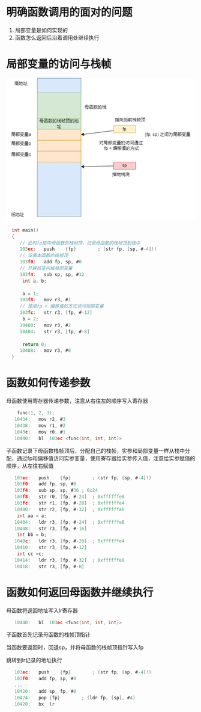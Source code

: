 # 明确函数调用的面对的问题
1. 局部变量是如何实现的
2. 函数怎么返回后沿着调用处继续执行

# 局部变量的访问与栈帧
![](./pic/10.jpg)

```c
  int main()
  {
  	 // 此时fp指向母函数的栈帧顶，记录母函数的栈帧顶到栈中
     103ec:   push    {fp}        ; (str fp, [sp, #-4]!)
	 // 设置本函数的栈帧顶
     103f0:   add fp, sp, #0
	 // 开辟栈空间给局部变量
     103f4:   sub sp, sp, #12
      int a, b;

      a = 1;
     103f8:   mov r3, #1
	 // 使用fp + 偏移值的方式访问局部变量
     103fc:   str r3, [fp, #-12]
      b = 2;
     10400:   mov r3, #2
     10404:   str r3, [fp, #-8]

      return 0;
     10408:   mov r3, #0
  }
```

# 函数如何传递参数

母函数使用寄存器传递参数，注意从右往左的顺序写入寄存器
```c
	func(1, 2, 3);
   10434:	mov	r2, #3
   10438:	mov	r1, #2
   1043c:	mov	r0, #1
   10440:	bl	103ec <func(int, int, int)>
```

子函数记录下母函数栈帧顶后，分配自己的栈帧，实参和局部变量一样从栈中分配，通过fp和偏移值访问实参变量，使用寄存器给实参传入值，注意给实参赋值的顺序，从左往右赋值
```c
   103ec:	push	{fp}		; (str fp, [sp, #-4]!)
   103f0:	add	fp, sp, #0
   103f4:	sub	sp, sp, #36	; 0x24
   103f8:	str	r0, [fp, #-24]	; 0xffffffe8
   103fc:	str	r1, [fp, #-28]	; 0xffffffe4
   10400:	str	r2, [fp, #-32]	; 0xffffffe0
	int aa = a;
   10404:	ldr	r3, [fp, #-24]	; 0xffffffe8
   10408:	str	r3, [fp, #-16]
	int bb = b;
   1040c:	ldr	r3, [fp, #-28]	; 0xffffffe4
   10410:	str	r3, [fp, #-12]
	int cc =c;
   10414:	ldr	r3, [fp, #-32]	; 0xffffffe0
   10418:	str	r3, [fp, #-8]
```

# 函数如何返回母函数并继续执行
母函数将返回地址写入lr寄存器
```c
   10440:	bl	103ec <func(int, int, int)>
```
子函数首先记录母函数的栈帧顶指针

当函数要返回时，回退sp，并将母函数的栈帧顶指针写入fp

跳转到lr记录的地址执行
```c
   103ec:	push	{fp}		; (str fp, [sp, #-4]!)
   103f0:	add	fp, sp, #0
   ...
   10420:	add	sp, fp, #0
   10424:	pop	{fp}		; (ldr fp, [sp], #4)
   10428:	bx	lr
```

